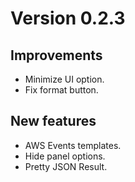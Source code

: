 # Version 0.2.3

## Improvements

- Minimize UI option.
- Fix format button.

## New features

- AWS Events templates.
- Hide panel options.
- Pretty JSON Result.

